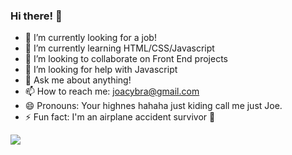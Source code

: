 ### Hi there! 👋

- 🔭 I’m currently looking for a job!
- 🌱 I’m currently learning HTML/CSS/Javascript
- 👯 I’m looking to collaborate on Front End projects
- 🤔 I’m looking for help with Javascript
- 💬 Ask me about anything!
- 📫 How to reach me: joacybra@gmail.com
- 😄 Pronouns: Your highnes hahaha just kiding call me just Joe.
- ⚡ Fun fact: I'm an airplane accident survivor :muscle:

<img align="center" src="https://github-readme-stats.vercel.app/api/pin/?username=joacyfonseca&theme=dark" />
